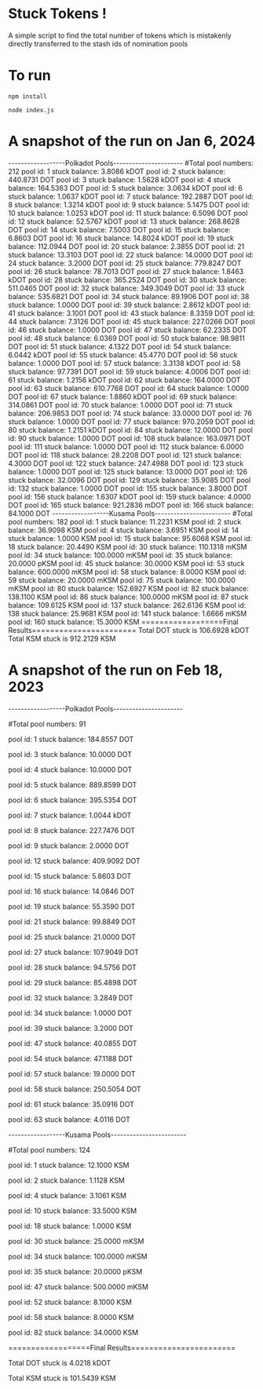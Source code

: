 # Stuck Tokens !
A simple script to find the total number of tokens which is mistakenly directly transferred to the stash ids of nomination pools

# To run
`npm install`

`node index.js`

# A snapshot of the run on Jan 6, 2024
------------------Polkadot Pools----------------------
#Total pool numbers: 212
pool id: 1 stuck balance: 3.8086 kDOT
pool id: 2 stuck balance: 440.8731 DOT
pool id: 3 stuck balance: 1.5628 kDOT
pool id: 4 stuck balance: 164.5363 DOT
pool id: 5 stuck balance: 3.0634 kDOT
pool id: 6 stuck balance: 1.0637 kDOT
pool id: 7 stuck balance: 192.2887 DOT
pool id: 8 stuck balance: 1.3214 kDOT
pool id: 9 stuck balance: 5.1475 DOT
pool id: 10 stuck balance: 1.0253 kDOT
pool id: 11 stuck balance: 6.5096 DOT
pool id: 12 stuck balance: 52.5767 kDOT
pool id: 13 stuck balance: 268.8628 DOT
pool id: 14 stuck balance: 7.5003 DOT
pool id: 15 stuck balance: 6.8603 DOT
pool id: 16 stuck balance: 14.8024 kDOT
pool id: 19 stuck balance: 112.0944 DOT
pool id: 20 stuck balance: 2.3855 DOT
pool id: 21 stuck balance: 13.3103 DOT
pool id: 22 stuck balance: 14.0000 DOT
pool id: 24 stuck balance: 3.2000 DOT
pool id: 25 stuck balance: 779.8247 DOT
pool id: 26 stuck balance: 78.7013 DOT
pool id: 27 stuck balance: 1.8463 kDOT
pool id: 28 stuck balance: 365.2524 DOT
pool id: 30 stuck balance: 511.0465 DOT
pool id: 32 stuck balance: 349.3049 DOT
pool id: 33 stuck balance: 535.6821 DOT
pool id: 34 stuck balance: 89.1906 DOT
pool id: 38 stuck balance: 1.0000 DOT
pool id: 39 stuck balance: 2.8612 kDOT
pool id: 41 stuck balance: 3.1001 DOT
pool id: 43 stuck balance: 8.3359 DOT
pool id: 44 stuck balance: 7.3126 DOT
pool id: 45 stuck balance: 227.0266 DOT
pool id: 46 stuck balance: 1.0000 DOT
pool id: 47 stuck balance: 62.2335 DOT
pool id: 48 stuck balance: 6.0369 DOT
pool id: 50 stuck balance: 98.9811 DOT
pool id: 51 stuck balance: 4.1322 DOT
pool id: 54 stuck balance: 6.0442 kDOT
pool id: 55 stuck balance: 45.4770 DOT
pool id: 56 stuck balance: 1.0000 DOT
pool id: 57 stuck balance: 3.3138 kDOT
pool id: 58 stuck balance: 97.7391 DOT
pool id: 59 stuck balance: 4.0006 DOT
pool id: 61 stuck balance: 1.2156 kDOT
pool id: 62 stuck balance: 164.0000 DOT
pool id: 63 stuck balance: 610.7768 DOT
pool id: 64 stuck balance: 1.0000 DOT
pool id: 67 stuck balance: 1.8860 kDOT
pool id: 69 stuck balance: 314.0861 DOT
pool id: 70 stuck balance: 1.0000 DOT
pool id: 71 stuck balance: 206.9853 DOT
pool id: 74 stuck balance: 33.0000 DOT
pool id: 76 stuck balance: 1.0000 DOT
pool id: 77 stuck balance: 970.2059 DOT
pool id: 80 stuck balance: 1.2151 kDOT
pool id: 84 stuck balance: 12.0000 DOT
pool id: 90 stuck balance: 1.0000 DOT
pool id: 108 stuck balance: 163.0971 DOT
pool id: 111 stuck balance: 1.0000 DOT
pool id: 112 stuck balance: 6.0000 DOT
pool id: 118 stuck balance: 28.2208 DOT
pool id: 121 stuck balance: 4.3000 DOT
pool id: 122 stuck balance: 247.4988 DOT
pool id: 123 stuck balance: 1.0000 DOT
pool id: 125 stuck balance: 13.0000 DOT
pool id: 126 stuck balance: 32.0096 DOT
pool id: 129 stuck balance: 35.9085 DOT
pool id: 132 stuck balance: 1.0000 DOT
pool id: 155 stuck balance: 3.8000 DOT
pool id: 156 stuck balance: 1.6307 kDOT
pool id: 159 stuck balance: 4.0000 DOT
pool id: 165 stuck balance: 921.2836 mDOT
pool id: 166 stuck balance: 84.1000 DOT
------------------Kusama Pools------------------------
#Total pool numbers: 182
pool id: 1 stuck balance: 11.2231 KSM
pool id: 2 stuck balance: 36.9098 KSM
pool id: 4 stuck balance: 3.6951 KSM
pool id: 14 stuck balance: 1.0000 KSM
pool id: 15 stuck balance: 95.6068 KSM
pool id: 18 stuck balance: 20.4490 KSM
pool id: 30 stuck balance: 110.1318 mKSM
pool id: 34 stuck balance: 100.0000 mKSM
pool id: 35 stuck balance: 20.0000 pKSM
pool id: 45 stuck balance: 30.0000 KSM
pool id: 53 stuck balance: 600.0000 mKSM
pool id: 58 stuck balance: 8.0000 KSM
pool id: 59 stuck balance: 20.0000 mKSM
pool id: 75 stuck balance: 100.0000 mKSM
pool id: 80 stuck balance: 152.6927 KSM
pool id: 82 stuck balance: 138.1100 KSM
pool id: 86 stuck balance: 100.0000 mKSM
pool id: 87 stuck balance: 109.6125 KSM
pool id: 137 stuck balance: 262.6136 KSM
pool id: 138 stuck balance: 25.9681 KSM
pool id: 141 stuck balance: 1.6666 mKSM
pool id: 160 stuck balance: 15.3000 KSM
==================Final Results=======================
Total DOT stuck is 106.6928 kDOT
Total KSM stuck is 912.2129 KSM


# A snapshot of the run on Feb 18, 2023

------------------Polkadot Pools----------------------

#Total pool numbers: 91

pool id: 1 stuck balance: 184.8557 DOT

pool id: 3 stuck balance: 10.0000 DOT

pool id: 4 stuck balance: 10.0000 DOT

pool id: 5 stuck balance: 889.8599 DOT

pool id: 6 stuck balance: 395.5354 DOT

pool id: 7 stuck balance: 1.0044 kDOT

pool id: 8 stuck balance: 227.7476 DOT

pool id: 9 stuck balance: 2.0000 DOT

pool id: 12 stuck balance: 409.9092 DOT

pool id: 15 stuck balance: 5.8603 DOT

pool id: 16 stuck balance: 14.0846 DOT

pool id: 19 stuck balance: 55.3590 DOT

pool id: 21 stuck balance: 99.8849 DOT

pool id: 25 stuck balance: 21.0000 DOT

pool id: 27 stuck balance: 107.9049 DOT

pool id: 28 stuck balance: 94.5756 DOT

pool id: 29 stuck balance: 85.4898 DOT

pool id: 32 stuck balance: 3.2849 DOT

pool id: 34 stuck balance: 1.0000 DOT

pool id: 39 stuck balance: 3.2000 DOT

pool id: 47 stuck balance: 40.0855 DOT

pool id: 54 stuck balance: 47.1188 DOT

pool id: 57 stuck balance: 19.0000 DOT

pool id: 58 stuck balance: 250.5054 DOT

pool id: 61 stuck balance: 35.0916 DOT

pool id: 63 stuck balance: 4.0116 DOT

------------------Kusama Pools------------------------

#Total pool numbers: 124

pool id: 1 stuck balance: 12.1000 KSM

pool id: 2 stuck balance: 1.1128 KSM

pool id: 4 stuck balance: 3.1061 KSM

pool id: 10 stuck balance: 33.5000 KSM

pool id: 18 stuck balance: 1.0000 KSM

pool id: 30 stuck balance: 25.0000 mKSM

pool id: 34 stuck balance: 100.0000 mKSM

pool id: 35 stuck balance: 20.0000 pKSM

pool id: 47 stuck balance: 500.0000 mKSM

pool id: 52 stuck balance: 8.1000 KSM

pool id: 58 stuck balance: 8.0000 KSM

pool id: 82 stuck balance: 34.0000 KSM

==================Final Results=======================

Total DOT stuck is 4.0218 kDOT

Total KSM stuck is 101.5439 KSM
